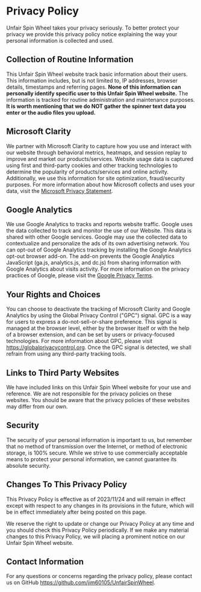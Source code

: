 # Privacy Policy

Unfair Spin Wheel takes your privacy seriously. To better protect your privacy we provide this privacy policy notice explaining the way your personal information is collected and used.

## Collection of Routine Information

This Unfair Spin Wheel website track basic information about their users. This information includes, but is not limited to, IP addresses, browser details, timestamps and referring pages. **None of this information can personally identify specific user to this Unfair Spin Wheel website.** The information is tracked for routine administration and maintenance purposes. **It is worth mentioning that we do NOT gather the spinner text data you enter or the audio files you upload.**

## Microsoft Clarity

We partner with Microsoft Clarity to capture how you use and interact with our website through behavioral metrics, heatmaps, and session replay to improve and market our products/services. Website usage data is captured using first and third-party cookies and other tracking technologies to determine the popularity of products/services and online activity. Additionally, we use this information for site optimization, fraud/security purposes. For more information about how Microsoft collects and uses your data, visit the [Microsoft Privacy Statement](https://privacy.microsoft.com/privacystatement).

## Google Analytics

We use Google Analytics to tracks and reports website traffic. Google uses the data collected to track and monitor the use of our Website. This data is shared with other Google services. Google may use the collected data to contextualize and personalize the ads of its own advertising network. You can opt-out of Google Analytics tracking by installing the Google Analytics opt-out browser add-on. The add-on prevents the Google Analytics JavaScript (ga.js, analytics.js, and dc.js) from sharing information with Google Analytics about visits activity. For more information on the privacy practices of Google, please visit the [Google Privacy Terms](http://www.google.com/intl/en/policies/privacy/).

## Your Rights and Choices

You can choose to deactivate the tracking of Microsoft Clarity and Google Analytics by using the Global Privacy Control ("GPC") signal. GPC is a way for users to express a do-not-sell-or-share preference. This signal is managed at the browser level, either by the browser itself or with the help of a browser extension, and can be set by users or privacy-focused technologies. For more information about GPC, please visit <https://globalprivacycontrol.org>. Once the GPC signal is detected, we shall refrain from using any third-party tracking tools.

## Links to Third Party Websites

We have included links on this Unfair Spin Wheel website for your use and reference. We are not responsible for the privacy policies on these websites. You should be aware that the privacy policies of these websites may differ from our own.

## Security

The security of your personal information is important to us, but remember that no method of transmission over the Internet, or method of electronic storage, is 100% secure. While we strive to use commercially acceptable means to protect your personal information, we cannot guarantee its absolute security.

## Changes To This Privacy Policy

This Privacy Policy is effective as of 2023/11/24 and will remain in effect except with respect to any changes in its provisions in the future, which will be in effect immediately after being posted on this page.

We reserve the right to update or change our Privacy Policy at any time and you should check this Privacy Policy periodically. If we make any material changes to this Privacy Policy, we will placing a prominent notice on our Unfair Spin Wheel website.

## Contact Information

For any questions or concerns regarding the privacy policy, please contact us on GitHub <https://github.com/jim60105/UnfairSpinWheel>.
